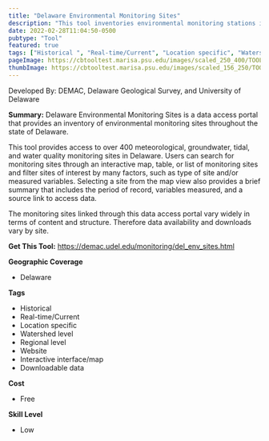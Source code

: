 ```yaml
---
title: "Delaware Environmental Monitoring Sites"
description: "This tool inventories environmental monitoring stations in Delaware and provides links to access corresponding data and find data of interest."
date: 2022-02-28T11:04:50-0500
pubtype: "Tool"
featured: true
tags: ["Historical ", "Real-time/Current", "Location specific", "Watershed level", "Regional level", "Website", "Interactive interface/map", "Downloadable data"]
pageImage: https://cbtooltest.marisa.psu.edu/images/scaled_250_400/TOOLID_59.0_ScreenCapture-1.png
thumbImage: https://cbtooltest.marisa.psu.edu/images/scaled_156_250/TOOLID_59.0_ScreenCapture-1.png
---
```

Developed By: DEMAC, Delaware Geological Survey, and University of Delaware


**Summary:** Delaware Environmental Monitoring Sites is a data access portal that provides an inventory of environmental monitoring sites throughout the state of Delaware.

This tool provides access to over 400 meteorological, groundwater, tidal, and water quality monitoring sites in Delaware. Users can search for monitoring sites through an interactive map, table, or list of monitoring sites and filter sites of interest by many factors, such as type of site and/or measured variables. Selecting a site from the map view also provides a brief summary that includes the period of record, variables measured, and a source link to access data.

The monitoring sites linked through this data access portal vary widely in terms of content and structure. Therefore data availability and downloads vary by site.

__**Get This Tool:**__ https://demac.udel.edu/monitoring/del_env_sites.html

__**Geographic Coverage**__
- Delaware

__**Tags**__
-  Historical 
-  Real-time/Current
-  Location specific
-  Watershed level
-  Regional level
-  Website
-  Interactive interface/map
-  Downloadable data

__**Cost**__
- Free

__**Skill Level**__
- Low
